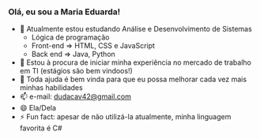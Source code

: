 ### Olá, eu sou a Maria Eduarda!

- 🌱 Atualmente estou estudando Análise e Desenvolvimento de Sistemas
    + Lógica de programação
    + Front-end => HTML, CSS e JavaScript
    + Back end => Java, Python
- 👯 Estou à procura de iniciar minha experiência no mercado de trabalho em TI (estágios são bem vindoos!)
- 🤔 Toda ajuda é bem vinda para que eu possa melhorar cada vez mais minhas habilidades
- 📫 e-mail: dudacav42@gmail.com
- 😄 Ela/Dela
- ⚡ Fun fact: apesar de não utilizá-la atualmente, minha linguagem favorita é C#


